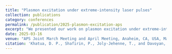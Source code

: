 ```yaml
---
title: "Plasmon excitation under extreme-intensity laser pulses"
collection: publications
category: conferences
permalink: /publication/2025-plasmon-excitation-aps
excerpt: "We presented our work on plasmon excitation under extreme-intensity femtosecond laser pulses, exploring nonlinear light–matter interactions at the nanoscale."
date: 2025-03-16
venue: "APS Joint March Meeting and April Meeting, Anaheim, CA, USA, March 16–21, 2025"
citation: 'Khatua, D. P., Shafirin, P., Joly-Jehenne, T., and Davoyan, A. (2025). "Plasmon excitation under extreme-intensity laser pulses." <i>APS Joint March Meeting and April Meeting</i>, Anaheim, CA, USA, March 16–21, 2025.'
---
```

